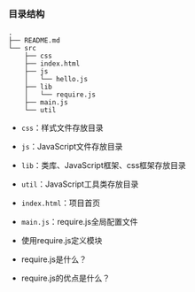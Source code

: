 
### 目录结构

```
.
├── README.md
└── src
    ├── css
    ├── index.html
    ├── js
    │   └── hello.js
    ├── lib
    │   └── require.js
    ├── main.js
    └── util
```

- `css`：样式文件存放目录
- `js`：JavaScript文件存放目录
- `lib`：类库、JavaScript框架、css框架存放目录
- `util`：JavaScript工具类存放目录
- `index.html`：项目首页
- `main.js`：require.js全局配置文件

- 使用require.js定义模块
- require.js是什么？
- require.js的优点是什么？
